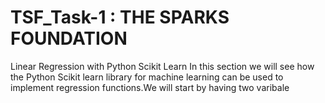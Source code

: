 # TSF_Task-1 : THE SPARKS FOUNDATION
Linear Regression with Python Scikit Learn  In this section we will see how the Python Scikit learn library for machine learning can be used to implement regression functions.We will start by having two varibale
